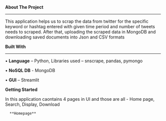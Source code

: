 **About The Project**
______________________________________________________________________________________________________________________________________________________________
      
This application helps us to scrap the data from twitter for the specific keyword or hashtag entered with given time period and number of tweets needs to scraped. After that, uploading the scraped data in MongoDB and downloading saved documents into Json and CSV formats

**Built With**
______________________________________________________________________________________________________________________________________________________________

•	**Language** – Python, Libraries used – snscrape, pandas, pymongo

•	**NoSQL DB** - MongoDB

•	**GUI** – Streamlit

**Getting Started**

In this application caontains 4 pages in UI and those are all - Home page, Search, Display, Download

      **Homepage**






